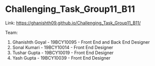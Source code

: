 # Challenging_Task_Group11_B11

Link: https://ghanishth09.github.io/Challenging_Task_Group11_B11/

Team:
  1. Ghanishth Goyal - 19BCY10095 - Front End and Back End Designer
  2. Sonal Kumari - 19BCY10014 - Front End Designer
  3. Tushar Gupta - 19BCY10019 - Front End Designer
  4. Yash Gupta - 19BCY10039 - Front End Designer


